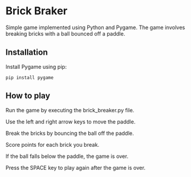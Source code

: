 # Brick Braker
Simple game implemented using Python and Pygame. The game involves breaking bricks with a ball bounced off a paddle.

## Installation
Install Pygame using pip:

``pip install pygame``
## How to play
Run the game by executing the brick_breaker.py file.

Use the left and right arrow keys to move the paddle.

Break the bricks by bouncing the ball off the paddle.

Score points for each brick you break.

If the ball falls below the paddle, the game is over.

Press the SPACE key to play again after the game is over.
